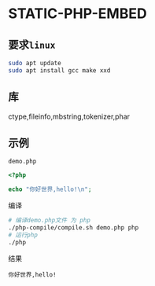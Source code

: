 # STATIC-PHP-EMBED

## 要求`linux`

```sh
sudo apt update
sudo apt install gcc make xxd
```

## 库

ctype,fileinfo,mbstring,tokenizer,phar

## 示例

`demo.php`

```php
<?php

echo "你好世界,hello!\n";
```

编译

```sh
# 编译demo.php文件 为 php
./php-compile/compile.sh demo.php php
# 运行php
./php
```

结果

`你好世界,hello!`
